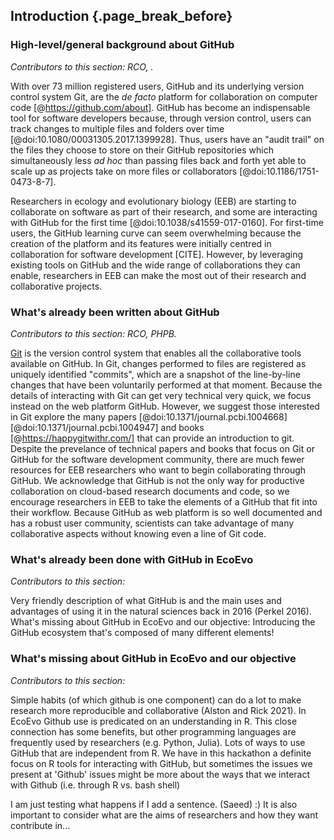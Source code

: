 ## Introduction {.page_break_before}

### High-level/general background about GitHub
*Contributors to this section: RCO, .*  

With over 73 million registered users, GitHub and its underlying version control system Git, are the _de facto_ platform for collaboration on computer code [@https://github.com/about]. 
GitHub has become an indispensable tool for software developers because, through version control, users can track changes to multiple files and folders over time [@doi:10.1080/00031305.2017.1399928]. 
Thus, users have an "audit trail" on the files they choose to store on their GitHub repositories which simultaneously less _ad hoc_ than passing files back and forth yet able to scale up as projects take on more files or collaborators [@doi:10.1186/1751-0473-8-7].

Researchers in ecology and evolutionary biology (EEB) are starting to collaborate on software as part of their research, and some are interacting with GitHub for the first time [@doi:10.1038/s41559-017-0160]. 
For first-time users, the GitHub learning curve can seem overwhelming because the creation of the platform and its features were initially centred in collaboration for software development [CITE].
However, by leveraging existing tools on GitHub and the wide range of collaborations they can enable, researchers in EEB can make the most out of their research and collaborative projects.

### What's already been written about GitHub

*Contributors to this section: RCO, PHPB.* 

[Git](https://git-scm.com/) is the version control system that enables all the collaborative tools available on GitHub.
In Git, changes performed to files are registered as uniquely identified "commits", which are a snapshot of the line-by-line changes that have been voluntarily performed at that moment.
Because the details of interacting with Git can get very technical very quick, we focus instead on the web platform GitHub.
However, we suggest those interested in Git explore the many papers [@doi:10.1371/journal.pcbi.1004668] [@doi:10.1371/journal.pcbi.1004947] and books [@https://happygitwithr.com/] that can provide an introduction to git.
Despite the prevelance of technical papers and books that focus on Git or GitHub for the software development community, there are much fewer resources for EEB researchers who want to begin collaborating through GitHub.
We acknowledge that GitHub is not the only way for productive collaboration on cloud-based research documents and code, so we encourage researchers in EEB to take the elements of a GitHub that fit into their workflow.
Because GitHub as web platform is so well documented and has a robust user community, scientists can take advantage of many collaborative aspects without knowing even a line of Git code.

### What's already been done with GitHub in EcoEvo
*Contributors to this section:*  

Very friendly description of what GitHub is and the main uses and advantages of using it in the natural sciences back in 2016 (Perkel 2016).
What's missing about GitHub in EcoEvo and our objective: Introducing the GitHub ecosystem that's composed of many different elements!

### What's missing about GitHub in EcoEvo and our objective
*Contributors to this section:*  

Simple habits (of which github is one component) can do a lot to make research more reproducible and collaborative (Alston and Rick 2021).
In EcoEvo Github use is predicated on an understanding in R. 
This close connection has some benefits, but other programming languages are frequently used by researchers (e.g. Python, Julia). 
Lots of ways to use GitHub that are independent from R. 
We have in this hackathon a definite focus on R tools for interacting with GitHub, but sometimes the issues we present at 'Github' issues might be more about the ways that we interact with Github (i.e. through R vs. bash shell)

I am just testing what happens if I add a sentence. (Saeed) :) 
It is also important to consider what are the aims of researchers and how they want contribute in...
